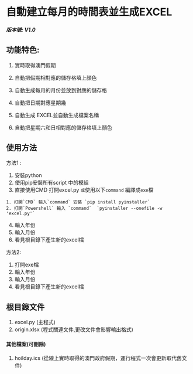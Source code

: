 # 自動建立每月的時間表並生成EXCEL


##### 版本號: V1.0
 
## 功能特色:

1. 實時取得澳門假期

2. 自動把假期相對應的儲存格填上顏色

3. 自動生成每月的月份並放到對應的儲存格

4. 自動把日期對應星期幾

5. 自動生成 EXCEL並自動生成檔案名稱 

6. 自動把星期六和日相對應的儲存格填上顏色


## 使用方法

方法1 : 
1. 安裝python 
2. 使用pip安裝所有script 中的模組
3. 直接使用CMD 打開excel.py 
`或`使用以下`command` 編譯成`exe`檔
```
1. 打開`CMD` 輸入`command` 安裝 `pip install pyinstaller`
2. 打開`Powershell` 輸入 `command`  `pyinstaller --onefile -w 'excel.py'`

```
4. 輸入年份
5. 輸入月份
6. 看見根目錄下產生新的excel檔

方法2:
1. 打開exe檔
2. 輸入年份
3. 輸入月份
4. 看見根目錄下產生新的excel檔


## 根目錄文件
1. excel.py     (主程式)
2. origin.xlsx  (程式關連文件,更改文件會影響輸出格式)

#### 其他檔案(可刪除)
1. hoilday.ics  (從線上實時取得的澳門政府假期，運行程式一次會更新取代舊文件)
